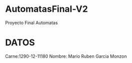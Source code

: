 # AutomatasFinal-V2
Proyecto Final Automatas 

# DATOS
Carne:1290-12-11180
Nombre: Mario Ruben Garcia Monzon
